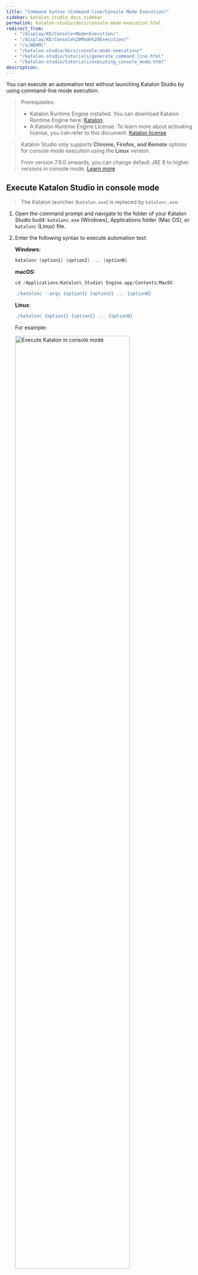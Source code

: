```yaml
---
title: "Command Syntax (Command-line/Console Mode Execution)"
sidebar: katalon_studio_docs_sidebar
permalink: katalon-studio/docs/console-mode-execution.html
redirect_from:
   - "/display/KD/Console+Mode+Execution/"
   - "/display/KD/Console%20Mode%20Execution/"
   - "/x/WQAM/"
   - "/katalon-studio/docs/console-mode-execution/"
   - "/katalon-studio/tutorials/generate_command_line.html"
   - "/katalon-studio/tutorials/executing_console_mode.html"
description:
---
```

You can execute an automation test without launching Katalon Studio by using command-line mode execution.

> Prerequisites:
> * Katalon Runtime Engine installed. You can download Katalon Runtime Engine here: [Katalon](https://www.katalon.com/all-products/).
> * A Katalon Runtime Engine License. To learn more about activating license, you can refer to this document: [Katalon license](https://docs.katalon.com/katalon-studio/docs/license.html)

>
> Katalon Studio only supports **Chrome, Firefox, and Remote** options for console mode execution using the **Linux** version.
>
> From version 7.9.0 onwards, you can change default JRE 8 to higher versions in console mode. [Learn more](https://docs.katalon.com/katalon-studio/docs/change-default-JRE-8-to-higher-versions.html)

## Execute Katalon Studio in console mode

> The Katalon launcher (`katalon.exe`) is replaced by `katalonc.exe`.

1. Open the command prompt and navigate to the folder of your Katalon Studio build: `katalonc.exe` (Windows), Applications folder (Mac OS), or `katalonc` (Linux) file.
2. Enter the following syntax to execute automation test:

    **Windows:**

    ```groovy
    katalonc {option1} {option2} ... {optionN}
    ```

    **macOS:**

    ```groovy
    cd /Applications/Katalon\ Studio\ Engine.app/Contents/MacOS 

    ./katalonc --args {option1} {option2} ... {optionN}
    ```

    **Linux**:

    ```groovy
    ./katalonc {option1} {option2} ... {optionN}
    ```

    For example:

   <img src="https://github.com/katalon-studio/docs-images/raw/master/katalon-studio/docs/console-mode-execution/katalonc.png" width="80%" alt="Execute Katalon in console mode">

3. Press **Enter** to start execution.
4. **Exit Code**

   Below is the list of exit codes after console mode execution:

   * 0: the execution passed with no failed or error test case.
   * 1: the execution has failed test cases.
   * 2: the execution has error test cases.
   * 3: the execution has failed test cases and error test cases.
   * 4: the execution cannot start because of invalid arguments.

## Use Plugins in Console Mode

API Keys are required to use **Katalon Studio Plugins** in console mode. To learn more about using plugins in console mode, you can refer to this document: [Use Plugins in Console Mode](https://docs.katalon.com/katalon-studio/docs/kse-use-plugins.html#use-plugins-in-console-mode).

## General Options

Here's the list of options supported for the `katalonc` commands for Katalon Studio version 7.0.0 onwards.

<table>
	<thead>
		<tr>
			<th>Katalonc Command-line Option</th>
			<th>Description</th>
			<th>Mandatory?</th>
		</tr>
	</thead>
	<tbody>
		<tr>
			<td>-runMode=console</td>
			<td>Enable console mode.</td>
			<td>Y</td>
		</tr>
		<tr>
			<td>-statusDelay=&lt;seconds&gt;</td>
			<td>System updates execution status of the test suite after the delay period (in seconds) specified.</td>
			<td>N</td>
		</tr>
		<tr>
			<td>-projectPath=&lt;path&gt;</td>
			<td>Specify the project location (include .prj file). The absolute path must be used in this case.</td>
			<td>Y</td>
		</tr>
		<tr>
			<td>-testSuitePath=&lt;path&gt;</td>
			<td>Specify the test suite file (without extension .ts). The relative path (root being project folder) must be used in this case.</td>
			<td>Y</td>
		</tr>
		<tr>
			<td>-testSuiteCollectionPath=&lt;path&gt;</td>
			<td>
				<p>Specify the test suite file (without extension .tsc). The relative path (root being project folder) must be used in this case.</p>
			</td>
			<td>Y (<em>If -testSuitePath is not used. Otherwise it's optional</em>)</td>
		</tr>
		<tr>
			<td>-browserType=&lt;browser&gt;</td>
			<td>
				<p>Specify the browser type used for test suite execution.</p>
				<p>From version 7.6+, you can use this option in Test Suite Collection execution. The specified browser is used for all test suites in that collection.</p>
				<p>The following browsers are supported in Katalon:</p>
				<ul>
					<li>Firefox</li>
					<li>Chrome</li>
					<li>IE</li>
					<li>Edge</li>
					<li>Edge (Chromium)</li>
					<li>Safari</li>
					<li>Remote</li>
					<li>Android</li>
					<li>iOS</li>
					<li>Web Service</li>
				</ul>
			</td>
			<td>
				<p>Y</p>
				<p><strong>Only Chrome, Firefox, and Remote</strong> are available for use in the Linux version.</p>
				<p><strong><code>Web Service</code> is used for Web Service test execution. </strong></p>
			</td>
		</tr>
		<tr>
			<td>-retry=&lt;number of retry times&gt;</td>
			<td>Number of times running test cases in the test suite.</td>
			<td>N</td>
		</tr>
		<tr>
			<td>-retryStrategy=&lt;allExecutions,failedExecutions,immediately&gt;</td>
			<td>
				<p>This option is supported in version 7.6 onwards. Specify which execution to be retried (this parameter overrides setting in test suite file):</p>
				<ul>
					<li><strong>allExecutions</strong>: Retry all executions when the Test Suite fails</li>
					<li><strong>failedExecutions</strong>: Retry only failed executions when the Test Suite fails</li>
					<li><strong>immediately</strong>: Retry a failed execution of a test case or test data immediately. (Only for Katalon Studio Enterprise users)</li>
				</ul>
			</td>
			<td>N</td>
		</tr>
		<tr>
			<td>-reportFolder=&lt;path&gt;</td>
			<td>Specify the destination folder for saving report files. You can use an absolute path or relative path (root being project folder).</td>
			<td>N</td>
		</tr>
		<tr>
			<td>-maxFailedTests=&lt;T&gt;</td>
			<td>
				<ul>
					<li><span data-preserver-spaces="true">From version 8.1.0, you can terminate a test suite/ test suite collection execution based on the number of test failures.</span></li>
					<li><span data-preserver-spaces="true">Set &lt;T&gt; as the maximum number of total test failures allowed in the execution. Reaching &lt;T&gt; terminates the test execution.</span></li>
					<li><span data-preserver-spaces="true">A test failure is counted when any of these type of tests fails: test case, retried test case, test iteration, or retried test iteration.</span></li>
				</ul>
			</td>
			<td>N&nbsp;</td>
		</tr>
		<tr>
			<td>-reportFileName=&lt;name&gt;</td>
			<td>Specify the name for report files (.html, .csv, .log). If not provided, the system uses the name "report" (report.html, report.csv, report.log). This option is only taken into account when being used with the "-reportFolder" option.</td>
			<td>N</td>
		</tr>
		<tr>
			<td>-sendMail=&lt;e-mail address&gt;</td>
			<td>Specify the e-mail address for receiving report files. If the e-mail address was not specified, the report files are not to be sent.</td>
			<td>N</td>
		</tr>
		<tr>
			<td>-remoteWebDriverUrl=&lt;remote web server url&gt;</td>
			<td>Specify the remote web driver URL.</td>
			<td>N</td>
		</tr>
		<tr>
			<td>-remoteWebDriverType=&lt;Selenium, Appium&gt;</td>
			<td>Remote web's driver type.</td>
			<td>Y <em>(If -remoteWebDriverUrl is used)</em></td>
		</tr>
		<tr>
			<td>-deviceId=&lt;device Id for Android/device UUID for ios&gt;</td>
			<td>Specify the device's ID to execute test scripts using this device.</td>
			<td>Y<em> (If -browserType=Android or -browserType=iOS is used)</em></td>
		</tr>
		<tr>
			<td>-executionProfile</td>
			<td>
				<p>Specify the execution profile that a test suite executes with</p>
				<p>From version 7.6+, you can use this option in Test Suite Collection execution. The specified execution profile is applied to all test suites in that collection.</p>
			</td>
			<td>N</td>
		</tr>
		<tr>
			<td>
				<p data-pm-slice="1 1 []">-delayBetweenInstances=&lt;value&gt;</p>
			</td>
			<td>
				<ul>
					<li>From Katalon version 8.2.0 onwards, you can set the delay time between each test suite execution in a Test Suite Collection.</li>
				</ul>
				<ul>
					<li><code>Value</code> is a positive integer from 0-999 seconds.</li>
				</ul>
				<ul>
					<li>When a test suite is ready to start, KRE prints a message in Console Log: <code>Test suite ${testSuiteID} is ready to start at ${currentTimeStamp}</code><br />&nbsp;</li>
				</ul>
			</td>
			<td>N</td>
		</tr>
		<tr>
			<td>-g_XXX</td>
			<td>
				<p>Override Execution Profile variables.</p>
				<p>Example:</p>
				<p><code> -g_userName="admin"</code></p>
			</td>
			<td>N</td>
		</tr>
		<tr>
			<td>--info -buildLabel="text" -buildURL="text"</td>
			<td>
				<p>Pass the build's label and URL, which are displayed in Katalon TestOps.</p>
				<p>Example:</p>
				<p><code> --info -buildLabel="Build 1" -buildURL="http://192.168.35.52:8080/job/katalon-demo/job/master/179/"</code></p>
			</td>
			<td>N</td>
		</tr>
		<tr>
			<td>-testOpsBuildId</td>
			<td>
				<p>From version 8.0.0, you can specify the build ID to update Test Suite/Test Suite Collection report.</p>
				<p>Example:</p>
				<p><code> -testOpsBuildId=24 </code></p>
			</td>
			<td>N</td>
		</tr>
		<tr>
			<td>-testSuiteCollectionQuery</td>
			<td>
				<p>From version 8.0.0, you can enable or disable Test Suite(s) in Test Suite Collection.</p>
				<p>Example:</p>
				<p><code> -testSuiteCollectionQuery=&rdquo;indexes=(1,3)&rdquo; </code></p>
			</td>
			<td>N</td>
		</tr>
		<tr>
			<td>-maxResponseSize</td>
			<td>
				<p>Override the maximum response size in project setting (available from version 7.6). <a href="https://docs.katalon.com/katalon-studio/docs/execution-settings.html#web-service-settings">Learn more about Web Service Settings.</a></p>
				<p>Example:</p>
				<p><code> -maxResponseSize=400</code></p>
			</td>
			<td>N</td>
		</tr>
		<tr>
			<td>
				<p>-licenseRelease</p>
				<p>-orgID=&lt;organization's id&gt;</p>
			</td>
			<td>
				<p>From version 8.0.0, you can release the previous execution session before checking license.</p>
				<p>Example:</p>
				<p><code> -licenseRelease=true </code></p>
				<p><code> -orgID=89151</code></p>
			</td>
			<td>N</td>
		</tr>
	</tbody>
</table>

### Windows-Only Options

<table>
   <thead>
      <tr>
         <th style="width:40%">Katalonc Command-line Option</th>
         <th style="width:30%">Description</th>
         <th>Mandatory?</th>
      </tr>
   </thead>
   <tbody>
      <tr>
         <td>-consoleLog</td>
         <td>Display log in the console. Only use this option when running Katalon Studio in Windows Command Prompt. Do not use this option in other OSes or CI tools e.g., Jenkins.</td>
         <td>N</td>
      </tr>
      <tr>
         <td>-noExit</td>
         <td>Keep the console open after the execution is completed. Only use this option when running Katalon Studio in Windows Command Prompt. Do not use this option in other OSes or CI tools e.g., Jenkins.</td>
         <td>N</td>
      </tr>
   </tbody>
</table>

## Proxy Options

> From version 7.5.0 onwards, there are two types of proxy configurations: Authentication and System proxies. To learn more about configuring different proxy preferences, you can refer to this document: [Proxy Preferences](https://docs.katalon.com/katalon-studio/docs/proxy-preferences.html) for further details.
>
> From version 7.2.0 onwards, you can exclude proxy in **Manual proxy configuration**. To learn more about excluding proxy manually, you can refer to this document: [Proxy settings](https://docs.katalon.com/katalon-studio/docs/katalon-studio-preferences.html#proxy-settings).
>
> From version version 7.0.0 onwards, you can pass proxy details via a request object in Web Service testing. To learn more about pass proxy details through the script, you can refer to this document: [Override proxy details in the test script](https://docs.katalon.com/katalon-studio/docs/proxy-preferences.html#pass-proxy-details-through-the-script).

These proxy options must be used with `--config` parameter e.g. `--config -proxy.auth.option=MANUAL_CONFIG`.

```groovy
katalonc -noSplash -runMode=console -projectPath="C:\Users\Katalon Studio\Project\YourProject.prj" -retry=0 -testSuitePath="Test Suites/download" -executionProfile="default" -browserType="Chrome" --config -proxy.auth.option=MANUAL_CONFIG -proxy.auth.server.type=HTTP -proxy.auth.server.address=192.168.1.16 -proxy.auth.server.port=16000 -proxy.system.option=MANUAL_CONFIG -proxy.system.server.type=HTTP -proxy.system.server.address=127.0.0.1 -proxy.system.server.port=12701 -proxy.system.username=katalon -proxy.system.password=T3stP@zZW0rol -proxy.system.applyToDesiredCapabilities=true
```

### Authentication Proxy

<table>
   <thead>
      <tr>
         <th>Authentication Proxy Option</th>
         <th>Description</th>
         <th>Mandatory?</th>
      </tr>
   </thead>
   <tbody>
      <tr>
         <td colspan="3">
            <strong>
         </td>
      </tr>
      <tr>
         <td>-proxy.auth.option</td>
         <td>NO_PROXY, USE_SYSTEM, MANUAL_CONFIG</td>
         <td>Y</td>
      </tr>
      <tr>
         <td>-proxy.auth.server.type</td>
         <td>&nbsp;HTTP, HTTPS, or SOCKS</td>
         <td>Y</td>
      </tr>
      <tr>
         <td>-proxy.auth.server.address</td>
         <td>Example: locahost,&nbsp;<a class="external-link" href="katalon.com" rel="nofollow">katalon.com</a></td>
         <td>Y</td>
      </tr>
      <tr>
         <td>-proxy.auth.server.port</td>
         <td>Example: 80, 8080, 9999</td>
         <td>Y</td>
      </tr>
      <tr>
         <td>-proxy.auth.excludes</td>
         <td>Example: 127.0.0.1, localhost, myserver.com</td>
         <td>N</td>
      </tr>
      <tr>
         <td>-proxy.auth.username</td>
         <td>Example:&nbsp;MyProxyUsername</td>
         <td>Optional (YES if your proxy server requires authentication)</td>
      </tr>
      <tr>
         <td>-proxy.auth.password</td>
         <td>Example: MyProxyPassword</td>
         <td>Optional (YES if your proxy server requires authentication)</td>
      </tr>
   </tbody>
</table>

### System Proxy

<table>
   <thead>
      <tr>
         <th>System Proxy Option</th>
         <th>Description</th>
         <th>Mandatory?</th>
      </tr>
   </thead>
   <tbody>
      <tr>
         <td colspan="3">
            <strong>
         </td>
      </tr>
      <tr>
         <td>-proxy.system.option</td>
         <td>NO_PROXY, USE_SYSTEM, MANUAL_CONFIG</td>
         <td>Y</td>
      </tr>
      <tr>
         <td>-proxy.system.server.type</td>
         <td>&nbsp;HTTP, HTTPS, or SOCKS</td>
         <td>Y</td>
      </tr>
      <tr>
         <td>-proxy.system.server.address</td>
         <td>Example: locahost,&nbsp;<a class="external-link" href="katalon.com" rel="nofollow">katalon.com</a></td>
         <td>Y</td>
      </tr>
      <tr>
         <td>-proxy.system.server.port</td>
         <td>Example: 80, 8080, 9999</td>
         <td>Y</td>
      </tr>
      <tr>
         <td>-proxy.system.excludes</td>
         <td>Example: 127.0.0.1, localhost, myserver.com</td>
         <td>N</td>
      </tr>
      <tr>
         <td>-proxy.system.username</td>
         <td>Example:&nbsp;MyProxyUsername</td>
         <td>Optional (YES if your proxy server requires authentication)</td>
      </tr>
      <tr>
         <td>-proxy.system.password</td>
         <td>Example: MyProxyPassword</td>
         <td>Optional (YES if your proxy server requires authentication)</td>
      </tr>
      <tr>
         <td>-proxy.system.applyToDesiredCapabilities</td>
         <td>Example: true or false </td>
         <td>N</td>
      </tr>
   </tbody>
</table>

### Proxy Configurations prior to 7.5.0

<table>
   <thead>
      <tr>
         <th>Option</th>
         <th>Description</th>
         <th>Mandatory?</th>
      </tr>
   </thead>
   <tbody>
      <tr>
         <td colspan="3">
            <strong>
         </td>
      </tr>
      <tr>
         <td>-proxy.option</td>
         <td>NO_PROXY, USE_SYSTEM, MANUAL_CONFIG</td>
         <td>Y</td>
      </tr>
      <tr>
         <td>-proxy.server.type</td>
         <td>&nbsp;HTTP, HTTPS, or SOCKS</td>
         <td>Y</td>
      </tr>
      <tr>
         <td>-proxy.server.address</td>
         <td>Example: locahost,&nbsp;<a class="external-link" href="katalon.com" rel="nofollow">katalon.com</a></td>
         <td>Y</td>
      </tr>
      <tr>
         <td>-proxy.server.port</td>
         <td>Example: 80, 8080, 9999</td>
         <td>Y</td>
      </tr>
      <tr>
         <td>-proxy.excludes</td>
         <td>Example: 127.0.0.1, localhost, myserver.com</td>
         <td>N</td>
      </tr>
      <tr>
         <td>-proxy.username</td>
         <td>Example:&nbsp;MyProxyUsername</td>
         <td>Optional (YES if your proxy server requires authentication)</td>
      </tr>
      <tr>
         <td>-proxy.password</td>
         <td>Example: MyProxyPassword</td>
         <td>Optional (YES if your proxy server requires authentication)</td>
      </tr>
   </tbody>
</table>

## Integration Options

<table>
   <thead>
      <tr>
         <th style="width:40%">Katalonc Command-line Option</th>
         <th style="width:30%">Description</th>
         <th>Mandatory?</th>
      </tr>
   </thead>
   <tbody>
      <tr>
         <td>--config -kobiton.authentication.username=[yourKobitonusername] -kobiton.authentication.password=xxxxx</td>
         <td>Passing Kobiton username and password</td>
         <td>N</td>
      </tr>
      <tr>
         <td>--config -kobiton.authentication.serverUrl=[defaultKobitonServer] -kobiton.authentication.username=[yourKobitonUsername] -kobiton.authentication.apiKey=[yourKobitonAPIKey</td>
         <td>Passing Kobiton Server URL, username, and APIKey (Available in 7.8 and later)</td>
         <td>N</td>
      </tr>
      <tr>
         <td>-kobitonDeviceId=[yourKobitonDeviceId]</td>
         <td>Passing Kobiton Device ID (Available in 7.8 and later)</td>
         <td>N</td>
      </tr>
		<tr>
         <td>-qTestDestId=&lt;destination's id&gt;</td>
         <td>Id of the destination where the result is uploaded on it</td>
         <td>N</td>
      </tr>
      <tr>
         <td>-qTestDestType=&lt;destination's type&gt;</td>
         <td>Type of the destination. There are 4 options for destination's type:"test-suite", "test-cycle", &nbsp;"release", and "root".</td>
         <td>N</td>
      </tr>
      <tr>
         <td>--info -qTestBuildNumber="text" --qTestBuildURL="text"</td>
         <td>
         <p>Introduced in version 7.8.5. Pass the build's number and URL to Test Run properties on qTest.</p>
         <p>Example:</p>
         <p><code class="java plain"> Example: --info -qTestBuildNumber="Build 1" -qTestBuildURL="http://192.168.35.52:8080/job/katalon-demo/job/master/179/"</code></p>
         </td>
         <td>N</td>
      </tr>
      <tr>
         <td>-adoPlanId=&lt;testplan id&gt;</td>
         <td>
         <p>ID of the test plan used for submitting test run(s)(available from version 8.0.0).</p>
         </td>
         <td>N</td>
      <tr>
         <td>-adoTestRunName="text"</td>
         <td>
         <p>From version 8.0.0, you can create test run(s) on ADO with the specified name.</p>
         </td>
         <td>N</td>
      </tr>
      <tr>
	<td>--info -adoDefinitionID=&lt;DefinitionID&gt;</td>
	<td>
	<p>From version 8.0.0, you can get the latest completed Build ID of the specified Definition ID and pass it to Test Run properties on ADO.</p>
	</td>
	<td>N</td>
      </tr>
   </tbody>
</table>

## Automatically Updating WebDriver Option

<table>
   <thead>
      <tr>
         <th>Katalonc Command-line Option</th>
         <th>Description</th>
         <th>Mandatory?</th>
      </tr>
   </thead>
   <tbody>
      <tr>
         <td>--config -webui.autoUpdateDrivers=true</td>
         <td>Allow WebDriver binaries to be updated automatically in console mode.</td>
         <td>N</td>
      </tr>
   </tbody>
</table>

## Command Builder

We recommend using the Command Builder to generate commands quickly and precisely. Please do as follows:

1. Click on **Build CMD** from the main toolbar.
   <img src="https://github.com/katalon-studio/docs-images/raw/master/katalon-studio/docs/console-mode-execution/Screenshot-at-Jun-20-15-42-46.png" alt="Build CMD" width=70%>

2. The **Generate Command for Console Mode** is displayed. Configure your execution with the provided options:

   <img src="https://github.com/katalon-studio/docs-images/raw/master/katalon-studio/docs/console-mode-execution/command-builder-77.png" alt="Generate Command for Console Mode" width=70%>

  * **Test Suite**: The Test Suite or Test Suite Collection to be executed.
  * **Executive Platform**:
   
      * **Run with** and **Profile**: Testing environment and execution profile of the execution. 
     
         <img src="https://github.com/katalon-studio/docs-images/raw/master/katalon-studio/docs/console-mode-execution/environment.png" alt="select environment" width=70%>

      * **Override the execution profile and environment of all test suites**: Check if you want the specified `-BrowserType` and `-ExecutionProfile` in the command to override the browser type and execution profile of all test suites in the collection (available from version 7.6 onwards)

   * **Authentication**: 
   
     * **API Keys**: API Keys are used for representing a user's credentials. The command-line options of API Key, including -apiKey=<Your_API_Key> and -apikey=<Your_API_Key> are both accepted. To learn more about API key, you can refer to this document: [API key](https://docs.katalon.com/katalon-studio/docs/katalon-apikey-70.html).
     * From version 7.7.0 onwards, if you belong to more than one Organization subscribing to RE licenses, you can choose which one to validate your license usage. Katalon retrieves and displays the organizations binding to your Katalon account and having RE licenses. Once selected, the Organization ID is passed to the generated command (`-orgID=<Katalon_OrgID>`).

   * **Execution Configurations** (Or **Other Options** in versions older than 7.7.0).
   
      <img src="https://github.com/katalon-studio/docs-images/raw/master/katalon-studio/docs/console-mode-execution/condition%20to%20stop%20-%202.png" alt="execution configurations" width=70%>

      From version 8.1.0 onwards, you can terminate execution after T test failures (T is the failure threshold value) with the option: **Terminate the execution once the total number of test failures reaches the input threshold**. See also: [Terminate Execution Conditionally](https://docs.katalon.com/katalon-studio/docs/terminate-execution-conditionally.html).
   * **Katalon TestOps**: Override the Project ID in Katalon TestOps (available from version 7.8 onwards).

       <img src="https://github.com/katalon-studio/docs-images/raw/master/katalon-studio/docs/console-mode-execution/override-prj-id.png" alt="Katalon TestOps" width=70%>

3. Click **Generate Command** after completing the configuration.

4. You can **Copy to Clipboard** and paste to the Command Prompt/Terminal for execution.

   <img src="https://github.com/katalon-studio/docs-images/raw/master/katalon-studio/docs/console-mode-execution/command1.png" alt="generate command" width=70%>

## Use `console.properties` file

We support running console mode using the **console.properties** file where you can manually modify the content if needed.

1. Generate a **console.properties** file using our generator.

    <img src="https://github.com/katalon-studio/docs-images/raw/master/katalon-studio/docs/console-mode-execution/properties.png" alt="Generate a console.properties" width=70%>

2. The **console.properties** file is generated at your preferred location. You can open and update the parameters manually as needed.

    For example:

      <img src="https://github.com/katalon-studio/docs-images/raw/master/katalon-studio/docs/console-mode-execution/image2017-2-20-103A303A2.png" alt="console.properties" width=70%>

3. Run the **console.properties** file in console mode with the following syntax.

   ```groovy
   katalonc -propertiesFile="<absolute path to console.properties file>" -runMode=console -apiKey="<Your_API_Key>"
   ```

   For example:

      <img src="https://github.com/katalon-studio/docs-images/raw/master/katalon-studio/docs/console-mode-execution/property-apikey.png" alt="console.properties" width=80%> 

4. You can add additional `katalonc` command options if needed. Any option already defined in the **console.properties** file is overwritten by the one declared in the command line.  

    ```groovy
    katalonc -propertiesFile="<absolute path to console.properties file" -runMode=console -apiKey="<Your_API_Key>" -browserType=IE
    ```

    In the example above, since we also declare `browserType` option in the command line, the automation test is executed using IE instead of Chrome.
